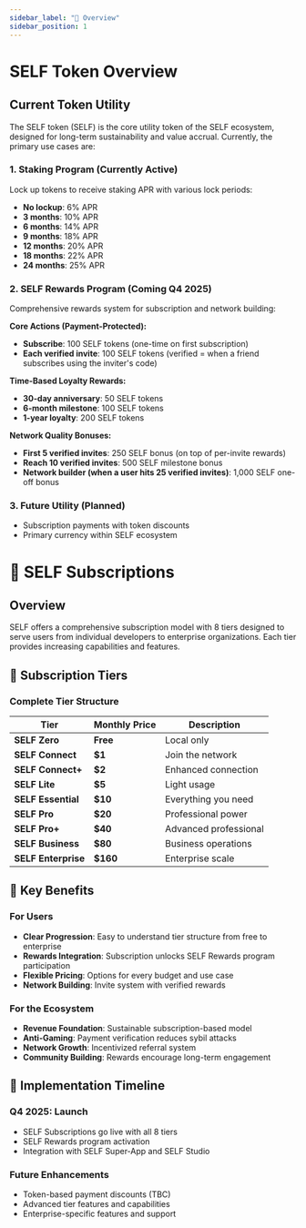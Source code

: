 ```yaml
---
sidebar_label: "🌟 Overview"
sidebar_position: 1
---
```


# SELF Token Overview

## Current Token Utility

The SELF token (SELF) is the core utility token of the SELF ecosystem, designed for long-term sustainability and value accrual. Currently, the primary use cases are:

### 1. **Staking Program** (Currently Active)
Lock up tokens to receive staking APR with various lock periods:
- **No lockup**: 6% APR
- **3 months**: 10% APR  
- **6 months**: 14% APR
- **9 months**: 18% APR
- **12 months**: 20% APR
- **18 months**: 22% APR
- **24 months**: 25% APR

### 2. **SELF Rewards Program** (Coming Q4 2025)
Comprehensive rewards system for subscription and network building:

**Core Actions (Payment-Protected):**
- **Subscribe**: 100 SELF tokens (one-time on first subscription)
- **Each verified invite**: 100 SELF tokens (verified = when a friend subscribes using the inviter's code)

**Time-Based Loyalty Rewards:**
- **30-day anniversary**: 50 SELF tokens
- **6-month milestone**: 100 SELF tokens
- **1-year loyalty**: 200 SELF tokens

**Network Quality Bonuses:**
- **First 5 verified invites**: 250 SELF bonus (on top of per-invite rewards)
- **Reach 10 verified invites**: 500 SELF milestone bonus
- **Network builder (when a user hits 25 verified invites)**: 1,000 SELF one-off bonus

### 3. **Future Utility** (Planned)
- Subscription payments with token discounts
- Primary currency within SELF ecosystem

# 💎 SELF Subscriptions

## Overview

SELF offers a comprehensive subscription model with 8 tiers designed to serve users from individual developers to enterprise organizations. Each tier provides increasing capabilities and features.

## 🌟 Subscription Tiers

### Complete Tier Structure

| Tier | Monthly Price | Description |
| -- | -- | -- |
| **SELF Zero** | **Free** | Local only |
| **SELF Connect** | **$1** | Join the network |
| **SELF Connect+** | **$2** | Enhanced connection |
| **SELF Lite** | **$5** | Light usage |
| **SELF Essential** | **$10** | Everything you need |
| **SELF Pro** | **$20** | Professional power |
| **SELF Pro+** | **$40** | Advanced professional |
| **SELF Business** | **$80** | Business operations |
| **SELF Enterprise** | **$160** | Enterprise scale |

## 🎯 Key Benefits

### For Users
- **Clear Progression**: Easy to understand tier structure from free to enterprise
- **Rewards Integration**: Subscription unlocks SELF Rewards program participation
- **Flexible Pricing**: Options for every budget and use case
- **Network Building**: Invite system with verified rewards

### For the Ecosystem
- **Revenue Foundation**: Sustainable subscription-based model
- **Anti-Gaming**: Payment verification reduces sybil attacks
- **Network Growth**: Incentivized referral system
- **Community Building**: Rewards encourage long-term engagement

## 🚀 Implementation Timeline

### Q4 2025: Launch
- SELF Subscriptions go live with all 8 tiers
- SELF Rewards program activation
- Integration with SELF Super-App and SELF Studio

### Future Enhancements
- Token-based payment discounts (TBC)
- Advanced tier features and capabilities
- Enterprise-specific features and support